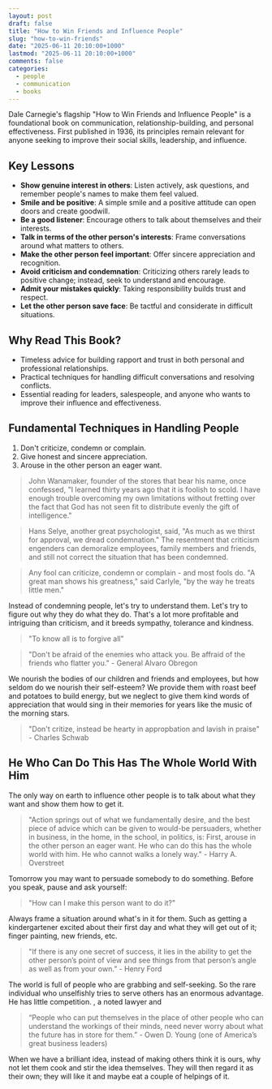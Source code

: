 ```yaml
---
layout: post
draft: false
title: "How to Win Friends and Influence People"
slug: "how-to-win-friends"
date: "2025-06-11 20:10:00+1000"
lastmod: "2025-06-11 20:10:00+1000"
comments: false
categories:
  - people
  - communication
  - books
---
```


Dale Carnegie's flagship "How to Win Friends and Influence People" is a foundational book on communication, relationship-building, and personal effectiveness. First published in 1936, its principles remain relevant for anyone seeking to improve their social skills, leadership, and influence.

## Key Lessons

- **Show genuine interest in others**: Listen actively, ask questions, and remember people's names to make them feel valued.
- **Smile and be positive**: A simple smile and a positive attitude can open doors and create goodwill.
- **Be a good listener**: Encourage others to talk about themselves and their interests.
- **Talk in terms of the other person's interests**: Frame conversations around what matters to others.
- **Make the other person feel important**: Offer sincere appreciation and recognition.
- **Avoid criticism and condemnation**: Criticizing others rarely leads to positive change; instead, seek to understand and encourage.
- **Admit your mistakes quickly**: Taking responsibility builds trust and respect.
- **Let the other person save face**: Be tactful and considerate in difficult situations.

## Why Read This Book?

- Timeless advice for building rapport and trust in both personal and professional relationships.
- Practical techniques for handling difficult conversations and resolving conflicts.
- Essential reading for leaders, salespeople, and anyone who wants to improve their influence and effectiveness.

## Fundamental Techniques in Handling People

1. Don't criticize, condemn or complain.
2. Give honest and sincere appreciation.
3. Arouse in the other person an eager want.

> John Wanamaker, founder of the stores that bear his name, once confessed, "I learned thirty years ago that it is foolish to scold. I have enough trouble overcoming my own limitations without fretting over the fact that God has not seen fit to distribute evenly the gift of intelligence."

> Hans Selye, another great psychologist, said, "As much as we thirst for approval, we dread condemnation." The resentment that criticism engenders can demoralize employees, family members and friends, and still not correct the situation that has been condemned.

> Any fool can criticize, condemn or complain - and most fools do. "A great man shows his greatness," said Carlyle, "by the way he treats little men."

Instead of condemning people, let's try to understand them. Let's try to figure out why they do what they do. That's a lot more profitable and intriguing than criticism, and it breeds sympathy, tolerance and kindness.

> "To know all is to forgive all"

> "Don't be afraid of the enemies who attack you. Be affraid of the friends who flatter you." - General Alvaro Obregon

We nourish the bodies of our children and friends and employees, but how seldom do we nourish their self-esteem? We provide them with roast beef and potatoes to build energy, but we neglect to give them kind words of appreciation that would sing in their memories for years like the music of the morning stars.

> "Don't critize, instead be hearty in appropbation and lavish in praise" - Charles Schwab

## He Who Can Do This Has The Whole World With Him

The only way on earth to influence other people is to talk about what they want and show them how to get it.

> "Action springs out of what we fundamentally desire, and the best piece of advice which can be given to would-be persuaders, whether in business, in the home, in the school, in politics, is: First, arouse in the other person an eager want. He who can do this has the whole world with him. He who cannot walks a lonely way." - Harry A. Overstreet

Tomorrow you may want to persuade somebody to do something. Before you speak, pause and ask yourself:

> "How can I make this person want to do it?"

Always frame a situation around what's in it for them. Such as getting a kindergartener excited about their first day and what they will get out of it; finger painting, new friends, etc.

> "If there is any one secret of success, it lies in the ability to get the other person’s point of view and see things from that person’s angle as well as from your own.” - Henry Ford

The world is full of people who are grabbing and self-seeking. So the rare individual who unselfishly tries to serve others has an enormous advantage. He has little competition. , a noted lawyer and

> “People who can put themselves in the place of other people who can understand the workings of their minds, need never worry about what the future has in store for them.” - Owen D. Young (one of America’s great business leaders)

When we have a brilliant idea, instead of making others think it is ours, why not let them cook and stir the idea themselves. They will then regard it as their own;
they will like it and maybe eat a couple of helpings of it.
